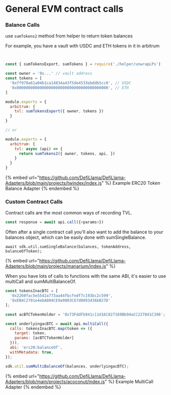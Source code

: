 # General EVM contract calls

### Balance Calls

use `sumTokens2` method from helper to return token balances

For example, you have a vault with USDC and ETH tokens in it in arbitrum

```javascript


const { sumTokensExport, sumTokens } = require('./helper/unwrapLPs')

const owner = '0x...' // vault address
const tokens = [
  '0xff970a61a04b1ca14834a43f5de4533ebddb5cc8', // USDC
  '0x0000000000000000000000000000000000000000', // ETH
]

module.exports = {
  arbitrum: {
    tvl: sumTokensExport({ owner, tokens })
  }
}

// or 

module.exports = {
  arbitrum: {
    tvl: async (api) => {
      return sumTokens2({ owner, tokens, api, })
    }
  }
}
```

{% embed url="https://github.com/DefiLlama/DefiLlama-Adapters/blob/main/projects/twindex/index.js" %}
Example ERC20 Token Balance Adapter
{% endembed %}

### Custom Contract Calls

Contract calls are the most common ways of recording TVL.

```javascript
const response = await api.call({<params>})
```

Often after a single contract call you'll also want to add the balance to your balances object, which can be easily done with sumSingleBalance.

```
await sdk.util.sumSingleBalance(balances, tokenAddress, balanceOfToken);
```

{% embed url="https://github.com/DefiLlama/DefiLlama-Adapters/blob/main/projects/manarium/index.js" %}

When you have lots of calls to functions with the same ABI, it's easier to use multiCall and sumMultiBalanceOf.

```javascript
const tokensInacBTC = [
  '0x2260fac5e5542a773aa44fbcfedf7c193bc2c599',
  '0xEB4C2781e4ebA804CE9a9803C67d0893436bB27D'
];

const acBTCTokenHolder = '0x73FddFb941c11d16C827169Bb94aCC227841C396';

const underlyingacBTC = await api.multiCall({
  calls: tokensInacBTC.map(token => ({
    target: token,
    params: [acBTCTokenHolder]
  })),
  abi: 'erc20:balanceOf',
  withMetadata: true,
});

sdk.util.sumMultiBalanceOf(balances, underlyingacBTC);
```

{% embed url="https://github.com/DefiLlama/DefiLlama-Adapters/blob/main/projects/acoconut/index.js" %}
Example MultiCall Adapter
{% endembed %}
